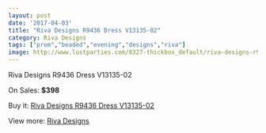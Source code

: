 ```yaml
---
layout: post
date: '2017-04-03'
title: "Riva Designs R9436 Dress V13135-02"
category: Riva Designs
tags: ["prom","beaded","evening","designs","riva"]
image: http://www.lustparties.com/8327-thickbox_default/riva-designs-r9436-dress-v13135-02.jpg
---
```

Riva Designs R9436 Dress V13135-02

On Sales: **$398**
<a href="https://www.lustparties.com/en/riva-designs/2802-riva-designs-r9436-dress-v13135-02.html"><amp-img layout="responsive" width="600" height="600" src="//www.lustparties.com/8327-thickbox_default/riva-designs-r9436-dress-v13135-02.jpg" alt="Riva Designs R9436 Dress V13135-02 0" /></a>
<a href="https://www.lustparties.com/en/riva-designs/2802-riva-designs-r9436-dress-v13135-02.html"><amp-img layout="responsive" width="600" height="600" src="//www.lustparties.com/8329-thickbox_default/riva-designs-r9436-dress-v13135-02.jpg" alt="Riva Designs R9436 Dress V13135-02 1" /></a>
<a href="https://www.lustparties.com/en/riva-designs/2802-riva-designs-r9436-dress-v13135-02.html"><amp-img layout="responsive" width="600" height="600" src="//www.lustparties.com/8328-thickbox_default/riva-designs-r9436-dress-v13135-02.jpg" alt="Riva Designs R9436 Dress V13135-02 2" /></a>

Buy it: [Riva Designs R9436 Dress V13135-02](https://www.lustparties.com/en/riva-designs/2802-riva-designs-r9436-dress-v13135-02.html "Riva Designs R9436 Dress V13135-02")

View more: [Riva Designs](https://www.lustparties.com/en/6-riva-designs "Riva Designs")
